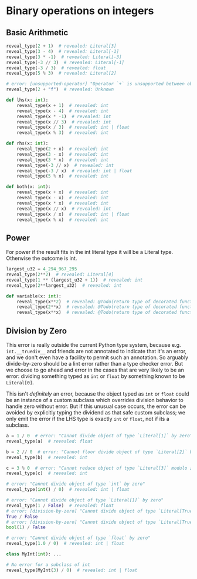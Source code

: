 # Binary operations on integers

## Basic Arithmetic

```py
reveal_type(2 + 1)  # revealed: Literal[3]
reveal_type(3 - 4)  # revealed: Literal[-1]
reveal_type(3 * -1)  # revealed: Literal[-3]
reveal_type(-3 // 3)  # revealed: Literal[-1]
reveal_type(-3 / 3)  # revealed: float
reveal_type(5 % 3)  # revealed: Literal[2]

# error: [unsupported-operator] "Operator `+` is unsupported between objects of type `Literal[2]` and `Literal["f"]`"
reveal_type(2 + "f")  # revealed: Unknown

def lhs(x: int):
    reveal_type(x + 1)  # revealed: int
    reveal_type(x - 4)  # revealed: int
    reveal_type(x * -1)  # revealed: int
    reveal_type(x // 3)  # revealed: int
    reveal_type(x / 3)  # revealed: int | float
    reveal_type(x % 3)  # revealed: int

def rhs(x: int):
    reveal_type(2 + x)  # revealed: int
    reveal_type(3 - x)  # revealed: int
    reveal_type(3 * x)  # revealed: int
    reveal_type(-3 // x)  # revealed: int
    reveal_type(-3 / x)  # revealed: int | float
    reveal_type(5 % x)  # revealed: int

def both(x: int):
    reveal_type(x + x)  # revealed: int
    reveal_type(x - x)  # revealed: int
    reveal_type(x * x)  # revealed: int
    reveal_type(x // x)  # revealed: int
    reveal_type(x / x)  # revealed: int | float
    reveal_type(x % x)  # revealed: int
```

## Power

For power if the result fits in the int literal type it will be a Literal type. Otherwise the
outcome is int.

```py
largest_u32 = 4_294_967_295
reveal_type(2**2)  # revealed: Literal[4]
reveal_type(1 ** (largest_u32 + 1))  # revealed: int
reveal_type(2**largest_u32)  # revealed: int

def variable(x: int):
    reveal_type(x**2)  # revealed: @Todo(return type of decorated function)
    reveal_type(2**x)  # revealed: @Todo(return type of decorated function)
    reveal_type(x**x)  # revealed: @Todo(return type of decorated function)
```

## Division by Zero

This error is really outside the current Python type system, because e.g. `int.__truediv__` and
friends are not annotated to indicate that it's an error, and we don't even have a facility to
permit such an annotation. So arguably divide-by-zero should be a lint error rather than a type
checker error. But we choose to go ahead and error in the cases that are very likely to be an error:
dividing something typed as `int` or `float` by something known to be `Literal[0]`.

This isn't _definitely_ an error, because the object typed as `int` or `float` could be an instance
of a custom subclass which overrides division behavior to handle zero without error. But if this
unusual case occurs, the error can be avoided by explicitly typing the dividend as that safe custom
subclass; we only emit the error if the LHS type is exactly `int` or `float`, not if its a subclass.

```py
a = 1 / 0  # error: "Cannot divide object of type `Literal[1]` by zero"
reveal_type(a)  # revealed: float

b = 2 // 0  # error: "Cannot floor divide object of type `Literal[2]` by zero"
reveal_type(b)  # revealed: int

c = 3 % 0  # error: "Cannot reduce object of type `Literal[3]` modulo zero"
reveal_type(c)  # revealed: int

# error: "Cannot divide object of type `int` by zero"
reveal_type(int() / 0)  # revealed: int | float

# error: "Cannot divide object of type `Literal[1]` by zero"
reveal_type(1 / False)  # revealed: float
# error: [division-by-zero] "Cannot divide object of type `Literal[True]` by zero"
True / False
# error: [division-by-zero] "Cannot divide object of type `Literal[True]` by zero"
bool(1) / False

# error: "Cannot divide object of type `float` by zero"
reveal_type(1.0 / 0)  # revealed: int | float

class MyInt(int): ...

# No error for a subclass of int
reveal_type(MyInt(3) / 0)  # revealed: int | float
```
